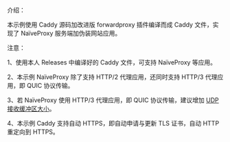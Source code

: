 介绍：

本示例使用 Caddy 源码加改进版 forwardproxy 插件编译而成 Caddy 文件，实现了 NaïveProxy 服务端加伪装网站应用。

注意：

1、使用本人 Releases 中编译好的 Caddy 文件，可支持 NaïveProxy 等应用。

2、本示例 NaïveProxy 除了支持 HTTP/2 代理应用，还同时支持 HTTP/3 代理应用，即 QUIC 协议传输。

3、若 NaïveProxy 使用 HTTP/3 代理应用，即 QUIC 协议传输，建议增加 [UDP 接收缓冲区大小](https://github.com/lucas-clemente/quic-go/wiki/UDP-Receive-Buffer-Size)。

4、本示例 Caddy 支持自动 HTTPS，即自动申请与更新 TLS 证书，自动 HTTP 重定向到 HTTPS。
